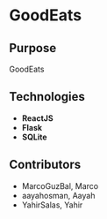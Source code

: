 # GoodEats

## Purpose

GoodEats

## Technologies
- **ReactJS**
- **Flask**
- **SQLite**

## Contributors
- MarcoGuzBal, Marco
- aayahosman, Aayah 
- YahirSalas, Yahir
